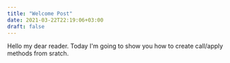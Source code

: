 ```yaml
---
title: "Welcome Post"
date: 2021-03-22T22:19:06+03:00
draft: false
---
```


Hello my dear reader. Today I'm going to show you how to create call/apply methods from sratch.